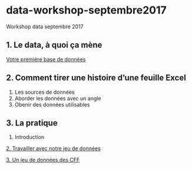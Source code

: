 # data-workshop-septembre2017
Workshop data septembre 2017

## 1. Le data, à quoi ça mène
[Votre première base de données](https://docs.google.com/spreadsheets/d/1KtvS7DVQ5qzK6LHWt5npAcZBhBsTlTfJkzOdN7E03DA/edit?ts=59cbb7d6#gid=0)

## 2. Comment tirer une histoire d’une feuille Excel

1. Les sources de données
2. Aborder les données avec un angle
3. Obenir des données utilisables

## 3. La pratique
1. Introduction

[2. Travailler avec notre jeu de données](https://github.com/mathieurudaz/data-workshop-septembre2017/blob/master/2-google_sheet.ipynb)

[3. Un jeu de données des CFF](https://github.com/gudule6/dataprojects/blob/master/2017-10-25%20CFF%20stations%20shops.zip)